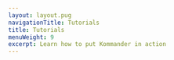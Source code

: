 ```yaml
---
layout: layout.pug
navigationTitle: Tutorials
title: Tutorials
menuWeight: 9
excerpt: Learn how to put Kommander in action
---
```

